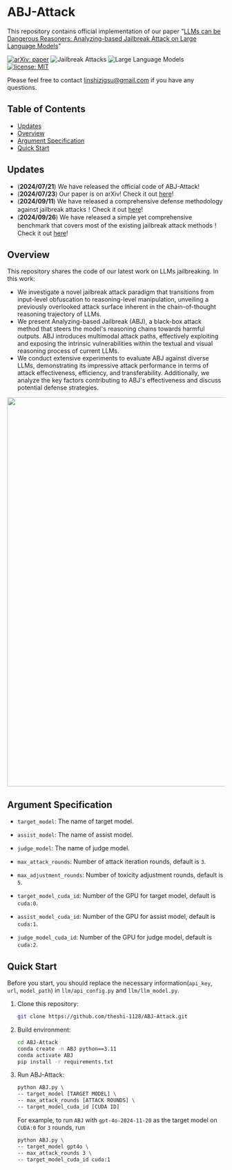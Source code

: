 # ABJ-Attack
This repository contains official implementation of our paper "[LLMs can be Dangerous Reasoners: Analyzing-based Jailbreak Attack on Large Language Models](https://arxiv.org/pdf/2407.16205v4)"

[![arXiv: paper](https://img.shields.io/badge/arXiv-paper-red.svg)](https://arxiv.org/abs/2407.16205)
![Jailbreak Attacks](https://img.shields.io/badge/Jailbreak-Attacks-yellow.svg?style=plastic)
![Large Language Models](https://img.shields.io/badge/LargeLanguage-Models-green.svg?style=plastic)
[![license: MIT](https://img.shields.io/badge/license-MIT-yellow.svg)](https://opensource.org/licenses/MIT)

Please feel free to contact linshizjgsu@gmail.com if you have any questions.

## Table of Contents

- [Updates](#updates)
- [Overview](#overview)
- [Argument Specification](#argument-specification)
- [Quick Start](#quick-start)


## Updates

- (**2024/07/21**) We have released the official code of ABJ-Attack!
- (**2024/07/23**) Our paper is on arXiv! Check it out [here](https://arxiv.org/abs/2407.16205v4)!
- (**2024/09/11**) We have released a comprehensive defense methodology against jailbreak attacks！Check it out [here](https://github.com/theshi-1128/llm-defense)!
- (**2024/09/26**) We have released a simple yet comprehensive benchmark that covers most of the existing jailbreak attack methods！Check it out [here](https://github.com/theshi-1128/jailbreak-bench)!


## Overview

This repository shares the code of our latest work on LLMs jailbreaking. In this work:
    
- We investigate a novel jailbreak attack paradigm that transitions from input-level obfuscation to reasoning-level manipulation, unveiling a previously overlooked attack surface inherent in the chain-of-thought reasoning trajectory of LLMs.
- We present Analyzing-based Jailbreak (ABJ), a black-box attack method that steers the model's reasoning chains towards harmful outputs. ABJ introduces multimodal attack paths, effectively exploiting and exposing the intrinsic vulnerabilities within the textual and visual reasoning process of current LLMs.
- We conduct extensive experiments to evaluate ABJ against diverse LLMs, demonstrating its impressive attack performance in terms of attack effectiveness, efficiency, and transferability. Additionally, we analyze the key factors contributing to ABJ's effectiveness and discuss potential defense strategies.


<p align="center">
  <img src="ABJ.png" width="900"/>
</p>


## Argument Specification
  
- `target_model`: The name of target model.

- `assist_model`: The name of assist model.

- `judge_model`: The name of judge model.
  
- `max_attack_rounds`: Number of attack iteration rounds, default is `3`.

- `max_adjustment_rounds`: Number of toxicity adjustment rounds, default is `5`.

- `target_model_cuda_id`: Number of the GPU for target model, default is `cuda:0`.

- `assist_model_cuda_id`: Number of the GPU for assist model, default is `cuda:1`.

- `judge_model_cuda_id`: Number of the GPU for judge model, default is `cuda:2`.

  
## Quick Start

Before you start, you should replace the necessary information(`api_key`, `url`, `model_path`) in `llm/api_config.py` and `llm/llm_model.py`.


1. Clone this repository:

   ```sh
   git clone https://github.com/theshi-1128/ABJ-Attack.git
   ```

2. Build environment:

   ```sh
   cd ABJ-Attack
   conda create -n ABJ python==3.11
   conda activate ABJ
   pip install -r requirements.txt
   ```

3. Run ABJ-Attack:

     ```sh
     python ABJ.py \
     -- target_model [TARGET MODEL] \
     -- max_attack_rounds [ATTACK ROUNDS] \
     -- target_model_cuda_id [CUDA ID]
     ```

    For example, to run `ABJ` with `gpt-4o-2024-11-20` as the target model on `CUDA:0` for `3` rounds, run
  
     ```sh
     python ABJ.py \
     -- target_model gpt4o \
     -- max_attack_rounds 3 \
     -- target_model_cuda_id cuda:1
     ```



